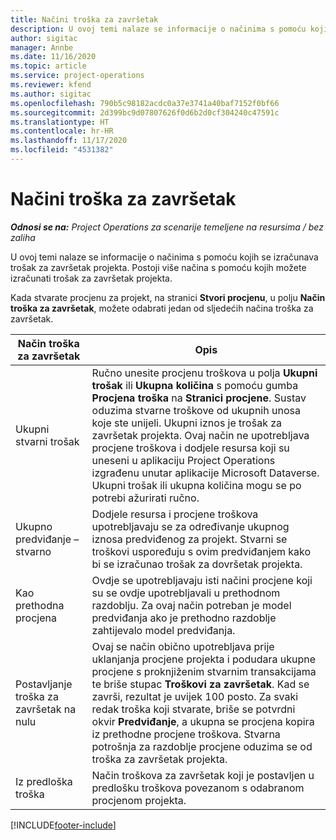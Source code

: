 ```yaml
---
title: Načini troška za završetak
description: U ovoj temi nalaze se informacije o načinima s pomoću kojih se izračunava trošak za završetak projekta.
author: sigitac
manager: Annbe
ms.date: 11/16/2020
ms.topic: article
ms.service: project-operations
ms.reviewer: kfend
ms.author: sigitac
ms.openlocfilehash: 790b5c98182acdc0a37e3741a40baf7152f0bf66
ms.sourcegitcommit: 2d399bc9d07807626f0d6b2d0cf304240c47591c
ms.translationtype: HT
ms.contentlocale: hr-HR
ms.lasthandoff: 11/17/2020
ms.locfileid: "4531382"
---
```

# <a name="cost-to-complete-methods"></a>Načini troška za završetak

_**Odnosi se na:** Project Operations za scenarije temeljene na resursima / bez zaliha_

U ovoj temi nalaze se informacije o načinima s pomoću kojih se izračunava trošak za završetak projekta. Postoji više načina s pomoću kojih možete izračunati trošak za završetak projekta. 

Kada stvarate procjenu za projekt, na stranici **Stvori procjenu**, u polju **Način troška za završetak**, možete odabrati jedan od sljedećih načina troška za završetak.

| Način troška za završetak    | Opis                                                                                                                                                                                                                                                                                                                                                                                                                                                                                        |
|------------------------------|----------------------------------------------------------------------------------------------------------------------------------------------------------------------------------------------------------------------------------------------------------------------------------------------------------------------------------------------------------------------------------------------------------------------------------------------------------------------------------------------------|
| Ukupni stvarni trošak            | Ručno unesite procjenu troškova u polja **Ukupni trošak** ili **Ukupna količina** s pomoću gumba **Procjena troška** na **Stranici procjene**. Sustav oduzima stvarne troškove od ukupnih unosa koje ste unijeli. Ukupni iznos je trošak za završetak projekta. Ovaj način ne upotrebljava procjene troškova i dodjele resursa koji su uneseni u aplikaciju Project Operations izgrađenu unutar aplikacije Microsoft Dataverse. Ukupni trošak ili ukupna količina mogu se po potrebi ažurirati ručno.  |
| Ukupno predviđanje – stvarno        | Dodjele resursa i procjene troškova upotrebljavaju se za određivanje ukupnog iznosa predviđenog za projekt. Stvarni se troškovi uspoređuju s ovim predviđanjem kako bi se izračunao trošak za dovršetak projekta.                                                                                                                                                                                                                                                                          |
| Kao prethodna procjena         | Ovdje se upotrebljavaju isti načini procjene koji su se ovdje upotrebljavali u prethodnom razdoblju. Za ovaj način potreban je model predviđanja ako je prethodno razdoblje zahtijevalo model predviđanja.                                                                                                                                                                                                                                                                                                                           |
| Postavljanje troška za završetak na nulu | Ovaj se način obično upotrebljava prije uklanjanja procjene projekta i podudara ukupne procjene s proknjiženim stvarnim transakcijama te briše stupac **Troškovi za završetak**. Kad se završi, rezultat je uvijek 100 posto. Za svaki redak troška koji stvarate, briše se potvrdni okvir **Predviđanje**, a ukupna se procjena kopira iz prethodne procjene troškova. Stvarna potrošnja za razdoblje procjene oduzima se od troška za završetak projekta.              |
| Iz predloška troška           | Način troškova za završetak koji je postavljen u predlošku troškova povezanom s odabranom procjenom projekta.                                                                                                                                                                                                                                                                                                                                                                          |


[!INCLUDE[footer-include](../includes/footer-banner.md)]
